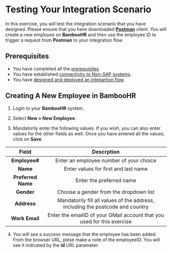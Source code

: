 # Testing Your Integration Scenario

In this exercise, you will test the integration scenario that you have designed. Please ensure that you have downloaded [**Postman**](https://www.postman.com/downloads/) client. You will create a new employee on **BambooHR** and then use the employee ID to trigger a request from **Postman** to your integration flow.

## Prerequisites 
- You have completed all the [prerequisites](/exercises/Prerequisites/Prerequisites_for_DEV165.md). 
- You have established [connectivity to Non-SAP systems](/exercises/Ex-1.Setting_Up_Connectivty_to_Non_SAP_Systems/Ex-1.Setting_Up_Connectivty_to_Non_SAP_Systems.md).
- You have [designed and deployed an integartion flow](/exercises/Ex-2.Design_Your_Integration_Flow/Ex-2.Design_Your_IFlow.md). 

## Creating A New Employee in BambooHR

1. Login to your **BambooHR** system. 

2. Select **New > New Employee**.

3. Mandatorily enter the following values. If you wish, you can also enter values for the other fields as well. Once you have entered all the values, click on **Save**.

|Field|Descrption|
|:---:|:----:|
|**Employee#**|Enter an employee number of your choice|
|**Name**|Enter values for first and last name|
|**Preferred Name**|Enter the preferred name|
|**Gender**|Choose a gender from the dropdown list|
|**Address**|Mandatorily fill all values of the address, including the postcode and country|
|**Work Email**|Enter the emailID of your GMail account that you used for this exercise|

4. You will see a success message that the employee has been added. From the browser URL, plese make a note of the employeeID. You will see it indicated by the **id** URL parameter. 

